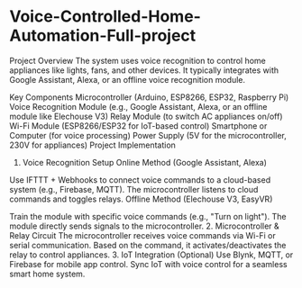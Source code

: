 # Voice-Controlled-Home-Automation-Full-project
Project Overview
The system uses voice recognition to control home appliances like lights, fans, and other devices. It typically integrates with Google Assistant, Alexa, or an offline voice recognition module.

Key Components
Microcontroller (Arduino, ESP8266, ESP32, Raspberry Pi)
Voice Recognition Module (e.g., Google Assistant, Alexa, or an offline module like Elechouse V3)
Relay Module (to switch AC appliances on/off)
Wi-Fi Module (ESP8266/ESP32 for IoT-based control)
Smartphone or Computer (for voice processing)
Power Supply (5V for the microcontroller, 230V for appliances)
Project Implementation
1. Voice Recognition Setup
Online Method (Google Assistant, Alexa)

Use IFTTT + Webhooks to connect voice commands to a cloud-based system (e.g., Firebase, MQTT).
The microcontroller listens to cloud commands and toggles relays.
Offline Method (Elechouse V3, EasyVR)

Train the module with specific voice commands (e.g., "Turn on light").
The module directly sends signals to the microcontroller.
2. Microcontroller & Relay Circuit
The microcontroller receives voice commands via Wi-Fi or serial communication.
Based on the command, it activates/deactivates the relay to control appliances.
3. IoT Integration (Optional)
Use Blynk, MQTT, or Firebase for mobile app control.
Sync IoT with voice control for a seamless smart home system.


